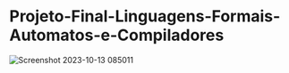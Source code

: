 # Projeto-Final-Linguagens-Formais-Automatos-e-Compiladores
![Screenshot 2023-10-13 085011](https://github.com/ItaloVilasBoas/Projeto-Final-Linguagens-Formais-Automatos-e-Compiladores/assets/83239045/d4db0fbd-5b4d-4ec9-86c0-08f93112336a)
